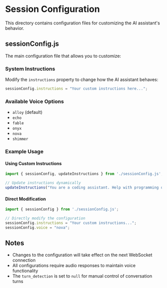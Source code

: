 # Session Configuration

This directory contains configuration files for customizing the AI assistant's behavior.

## sessionConfig.js

The main configuration file that allows you to customize:

### System Instructions
Modify the `instructions` property to change how the AI assistant behaves:

```javascript
sessionConfig.instructions = "Your custom instructions here...";
```

### Available Voice Options
- `alloy` (default)
- `echo`
- `fable`
- `onyx`
- `nova`
- `shimmer`

### Example Usage

#### Using Custom Instructions
```javascript
import { sessionConfig, updateInstructions } from './sessionConfig.js';

// Update instructions dynamically
updateInstructions("You are a coding assistant. Help with programming questions and always provide audio responses.");
```

#### Direct Modification
```javascript
import { sessionConfig } from './sessionConfig.js';

// Directly modify the configuration
sessionConfig.instructions = "Your custom instructions...";
sessionConfig.voice = "nova";
```

## Notes

- Changes to the configuration will take effect on the next WebSocket connection
- All configurations require audio responses to maintain voice functionality
- The `turn_detection` is set to `null` for manual control of conversation turns 